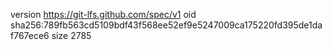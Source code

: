 version https://git-lfs.github.com/spec/v1
oid sha256:789fb563cd5109bdf43f568ee52ef9e5247009ca175220fd395de1daf767ece6
size 2785
